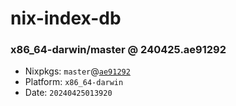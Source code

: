 # nix-index-db
### x86_64-darwin/master @ 240425.ae91292
- Nixpkgs: `master`@[`ae91292`](https://github.com/NixOS/nixpkgs/commit/ae912928fc3410976c2a85883b95fe5908377ed6)
- Platform: `x86_64-darwin`
- Date: `20240425013920`
